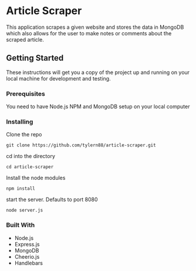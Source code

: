 # Article Scraper
This application scrapes a given website and stores the data in MongoDB which also allows for the user to make notes or comments about the scraped article.


## Getting Started

These instructions will get you a copy of the project up and running on your local machine for development and testing. 

### Prerequisites

You need to have Node.js NPM and MongoDB setup on your local computer

### Installing

Clone the repo

`git clone https://github.com/tylern88/article-scraper.git`

cd into the directory

`cd article-scraper`

Install the node modules

`npm install`

start the server. Defaults to port 8080

`node server.js`

### Built With

* Node.js 
* Express.js
* MongoDB 
* Cheerio.js
* Handlebars

